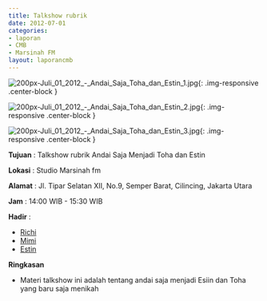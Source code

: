 ```yaml
---
title: Talkshow rubrik
date: 2012-07-01
categories:
- laporan
- CMB
- Marsinah FM
layout: laporancmb
---
```


![200px-Juli_01_2012_-_Andai_Saja_Toha_dan_Estin_1.jpg](/uploads/200px-Juli_01_2012_-_Andai_Saja_Toha_dan_Estin_1.jpg){: .img-responsive .center-block }

![200px-Juli_01_2012_-_Andai_Saja_Toha_dan_Estin_2.jpg](/uploads/200px-Juli_01_2012_-_Andai_Saja_Toha_dan_Estin_2.jpg){: .img-responsive .center-block }

![200px-Juli_01_2012_-_Andai_Saja_Toha_dan_Estin_3.jpg](/uploads/200px-Juli_01_2012_-_Andai_Saja_Toha_dan_Estin_3.jpg){: .img-responsive .center-block }


**Tujuan** : Talkshow rubrik Andai Saja Menjadi Toha dan Estin 

**Lokasi** : Studio Marsinah fm 

**Alamat** : Jl. Tipar Selatan XII, No.9, Semper Barat, Cilincing, Jakarta Utara 

**Jam** : 14:00 WIB - 15:30 WIB 

**Hadir** :
* [Richi](http://wiki.ciptamedia.org/wiki/Richi)
* [Mimi](http://wiki.ciptamedia.org/wiki/Mimi)
* [Estin](http://wiki.ciptamedia.org/wiki/Estin)

**Ringkasan**  
* Materi talkshow ini adalah tentang andai saja menjadi Esiin dan Toha yang baru saja menikah
